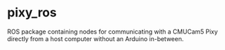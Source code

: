 pixy_ros
========

ROS package containing nodes for communicating with a CMUCam5 Pixy directly from a host computer without an Arduino in-between.
